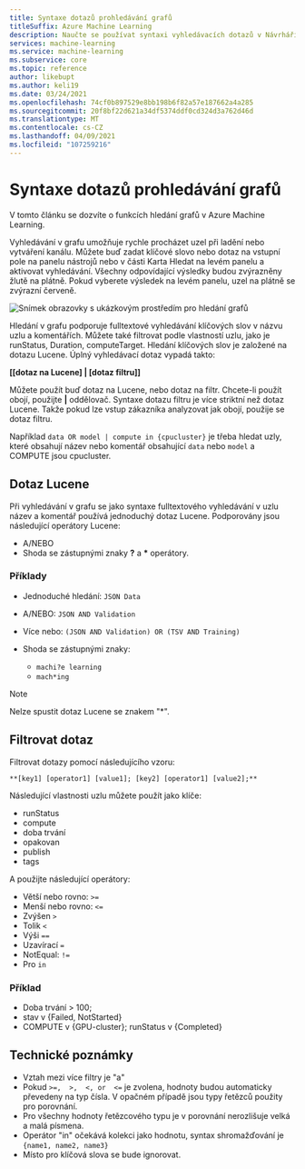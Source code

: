 ```yaml
---
title: Syntaxe dotazů prohledávání grafů
titleSuffix: Azure Machine Learning
description: Naučte se používat syntaxi vyhledávacích dotazů v Návrháři Azure Machine Learning k hledání uzlů v grafu kanálu.
services: machine-learning
ms.service: machine-learning
ms.subservice: core
ms.topic: reference
author: likebupt
ms.author: keli19
ms.date: 03/24/2021
ms.openlocfilehash: 74cf0b897529e8bb198b6f82a57e187662a4a285
ms.sourcegitcommit: 20f8bf22d621a34df5374ddf0cd324d3a762d46d
ms.translationtype: MT
ms.contentlocale: cs-CZ
ms.lasthandoff: 04/09/2021
ms.locfileid: "107259216"
---
```

# <a name="graph-search-query-syntax"></a>Syntaxe dotazů prohledávání grafů

V tomto článku se dozvíte o funkcích hledání grafů v Azure Machine Learning. 

Vyhledávání v grafu umožňuje rychle procházet uzel při ladění nebo vytváření kanálu. Můžete buď zadat klíčové slovo nebo dotaz na vstupní pole na panelu nástrojů nebo v části Karta Hledat na levém panelu a aktivovat vyhledávání. Všechny odpovídající výsledky budou zvýrazněny žlutě na plátně. Pokud vyberete výsledek na levém panelu, uzel na plátně se zvýrazní červeně.

![Snímek obrazovky s ukázkovým prostředím pro hledání grafů](media/search/graph-search-0322.png)

Hledání v grafu podporuje fulltextové vyhledávání klíčových slov v názvu uzlu a komentářích. Můžete také filtrovat podle vlastností uzlu, jako je runStatus, Duration, computeTarget. Hledání klíčových slov je založené na dotazu Lucene. Úplný vyhledávací dotaz vypadá takto:  

**[[dotaz na Lucene] | [dotaz filtru]]** 

Můžete použít buď dotaz na Lucene, nebo dotaz na filtr. Chcete-li použít obojí, použijte **|** oddělovač. Syntaxe dotazu filtru je více striktní než dotaz Lucene. Takže pokud lze vstup zákazníka analyzovat jak obojí, použije se dotaz filtru.

Například `data OR model | compute in {cpucluster}` je třeba hledat uzly, které obsahují název nebo komentář obsahující `data` nebo `model` a COMPUTE jsou cpucluster.
 

## <a name="lucene-query"></a>Dotaz Lucene

Při vyhledávání v grafu se jako syntaxe fulltextového vyhledávání v uzlu název a komentář používá jednoduchý dotaz Lucene. Podporovány jsou následující operátory Lucene:

 
- A/NEBO
- Shoda se zástupnými znaky **?** a **\*** operátory.

### <a name="examples"></a>Příklady

- Jednoduché hledání: `JSON Data`

- A/NEBO: `JSON AND Validation`

- Více nebo: `(JSON AND Validation) OR (TSV AND Training)`

 
- Shoda se zástupnými znaky: 
    - `machi?e learning`
    - `mach*ing`
 
>[!NOTE]
> Nelze spustit dotaz Lucene se znakem "*".

##  <a name="filter-query"></a>Filtrovat dotaz

 
Filtrovat dotazy pomocí následujícího vzoru:
 
`**[key1] [operator1] [value1]; [key2] [operator1] [value2];**`

 
Následující vlastnosti uzlu můžete použít jako klíče:

- runStatus
- compute
- doba trvání
- opakovan
- publish
- tags

A použijte následující operátory:

- Větší nebo rovno: `>=`
- Menší nebo rovno: `<=`
- Zvýšen `>`
- Tolik `<`
- Výši `==`
- Uzavírací `=`
- NotEqual: `!=`
- Pro `in`

 
 

### <a name="example"></a>Příklad

- Doba trvání > 100;
- stav v {Failed, NotStarted}
- COMPUTE v {GPU-cluster}; runStatus v {Completed}

## <a name="technical-notes"></a>Technické poznámky

- Vztah mezi více filtry je "a"
- Pokud `>=,  >,  <, or  <=` je zvolena, hodnoty budou automaticky převedeny na typ čísla. V opačném případě jsou typy řetězců použity pro porovnání.
- Pro všechny hodnoty řetězcového typu je v porovnání nerozlišuje velká a malá písmena.
- Operátor "in" očekává kolekci jako hodnotu, syntax shromažďování je `{name1, name2, name3}`
- Místo pro klíčová slova se bude ignorovat.